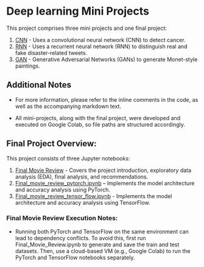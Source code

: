 # Deep learning Mini Projects
This project comprises three mini projects and one final project:
1. [CNN](./CNN_Histopathologic_Cancer_Detection/hcd.ipynb) - Uses a convolutional neural network (CNN) to detect cancer.
2. [RNN](./RNN_Disaster_Tweet/nlp_disaster.ipynb) - Uses a recurrent neural network (RNN) to distinguish real and fake disaster-related tweets.
3. [GAN](./GAN_Monet_Photo/gan_Monet.ipynb) - Generative Adversarial Networks (GANs) to generate Monet-style paintings.

## Additional Notes
- For more information, please refer to the inline comments in the code, as well as the accompanying markdown text.

- All mini-projects, along with the final project, were developed and executed on Google Colab, so file paths are structured accordingly.

## Final Project Overview: 
This project consists of three Jupyter notebooks:
1. [Final Movie Review](./Final_Movie_Review/final_movie_review.ipynb) - Covers the project introduction, exploratory data analysis (EDA), final analysis, and recommendations.
2. [Final_movie_review_pytorch.ipynb](./Final_Movie_Review/final_movie_review_pytorch.ipynb) – Implements the model architecture and accuracy analysis using PyTorch.
3. [Final_movie_review_tensor_flow.ipynb](./Final_Movie_Review/final_movie_review_tensor_flow.ipynb) - Implements the model architecture and accuracy analysis using TensorFlow.

### Final Movie Review Execution Notes:
- Running both PyTorch and TensorFlow on the same environment can lead to dependency conflicts. To avoid this, first run Final_Movie_Review.ipynb to generate and save the train and test datasets. Then, use a cloud-based VM (e.g., Google Colab) to run the PyTorch and TensorFlow notebooks separately.
